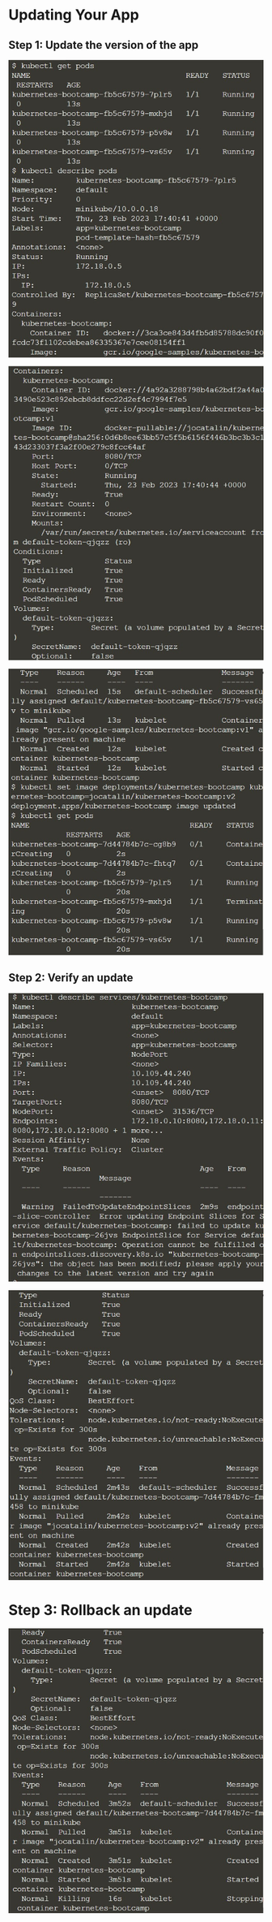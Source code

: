 # Updating Your App

## Step 1: Update the version of the app

![](/minggu-13/images/image32.jpg)

![](/minggu-13/images/image33.jpg)

![](/minggu-13/images/image34.jpg)

## Step 2: Verify an update

![](/minggu-13/images/image35.jpg)

![](/minggu-13/images/image36.jpg)

# Step 3: Rollback an update

![](/minggu-13/images/image37.jpg)

